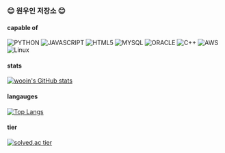 ### 😊 원우인 저장소 😊

#### capable of
![PYTHON](https://img.shields.io/badge/python-3776AB.svg?style=for-the-badge&logo=python&logoColor=white)
![JAVASCRIPT](https://img.shields.io/badge/javascript-F7DF1E.svg?style=for-the-badge&logo=javascript&logoColor=white)
![HTML5](https://img.shields.io/badge/HTML5-E34F26.svg?style=for-the-badge&logo=HTML5&logoColor=white)
![MYSQL](https://img.shields.io/badge/mysql-4479A1.svg?style=for-the-badge&logo=mysql&logoColor=white)
![ORACLE](https://img.shields.io/badge/oracle-F80000.svg?style=for-the-badge&logo=oracle&logoColor=white)
![C++](https://img.shields.io/badge/C++-00599C.svg?style=for-the-badge&logo=c%2B%2B&logoColor=white)
![AWS](https://img.shields.io/badge/aws-232F3E.svg?style=for-the-badge&logo=AmazonAWS&logoColor=white)
![Linux](https://img.shields.io/badge/linux-FCC624.svg?style=for-the-badge&logo=Linux&logoColor=black)

#### stats
[![wooin's GitHub stats](https://github-readme-stats.vercel.app/api?username=idwooin&show_icons=true&theme=tokyonight&hide_border=False)](https://github.com/anuraghazra/github-readme-stats)

#### langauges
[![Top Langs](https://github-readme-stats.vercel.app/api/top-langs/?username=idwooin)](https://github.com/anuraghazra/github-readme-stats)

#### tier
[![solved.ac tier](http://mazassumnida.wtf/api/v2/generate_badge?boj=idwooin)](https://solved.ac/idwooin)
<!--
**idwooin/idwooin** is a ✨ _special_ ✨ repository because its `README.md` (this file) appears on your GitHub profile.

Here are some ideas to get you started:

- 🔭 I’m currently working on ...
- 🌱 I’m currently learning ...
- 👯 I’m looking to collaborate on ...
- 🤔 I’m looking for help with ...
- 💬 Ask me about ...
- 📫 How to reach me: ...
- 😄 Pronouns: ...
- ⚡ Fun fact: ...
-->
